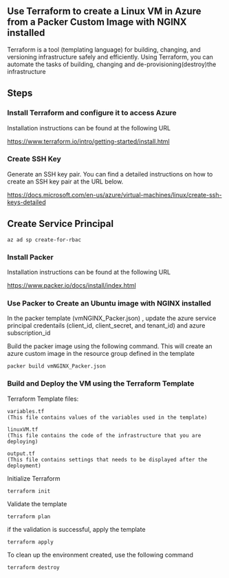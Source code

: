 
## Use Terraform to create a Linux VM in Azure from a Packer Custom Image with NGINX installed

Terraform is a tool (templating language) for building, changing, and versioning infrastructure safely and efficiently. Using Terraform, you can automate the tasks of building, changing and de-provisioning(destroy)the infrastructure

## Steps

### Install Terraform and configure it to access Azure

Installation instructions can be found at the following URL

https://www.terraform.io/intro/getting-started/install.html

### Create SSH Key

Generate an SSH key pair. You can find a detailed instructions on how to create an SSH key pair at the URL below. 

https://docs.microsoft.com/en-us/azure/virtual-machines/linux/create-ssh-keys-detailed

## Create Service Principal

`az ad sp create-for-rbac`

### Install Packer

Installation instructions can be found at the following URL

https://www.packer.io/docs/install/index.html

### Use Packer to Create an Ubuntu image with NGINX installed

In the packer template (vmNGINX_Packer.json) , update the azure service principal credentails (client_id, client_secret, and tenant_id) and azure subscription_id

Build the packer image using the following command. This will create an azure custom image in the resource group defined in the template

`packer build vmNGINX_Packer.json`

### Build and Deploy the VM using the Terraform Template

Terraform Template files:
    
    variables.tf 
    (This file contains values of the variables used in the template)
    
    linuxVM.tf  
    (This file contains the code of the infrastructure that you are deploying)

    output.tf
    (This file contains settings that needs to be displayed after the deployment)

Initialize Terraform 

`terraform init`

Validate the template 

`terraform plan`

if the validation is successful, apply the template

`terraform apply`

To clean up the environment created, use the following command

`terraform destroy`





